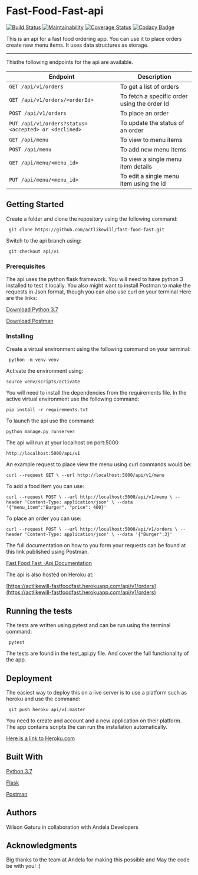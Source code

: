 # Fast-Food-Fast-api


[![Build Status](https://travis-ci.com/actlikewill/fast-food-fast.svg?branch=api%2Fv1)](https://travis-ci.com/actlikewill/fast-food-fast) [![Maintainability](https://api.codeclimate.com/v1/badges/e2cd1d58017013479dbe/maintainability)](https://codeclimate.com/github/actlikewill/fast-food-fast/maintainability) [![Coverage Status](https://coveralls.io/repos/github/actlikewill/fast-food-fast/badge.svg?branch=api%2Fv1)](https://coveralls.io/github/actlikewill/fast-food-fast?branch=api%2Fv1) [![Codacy Badge](https://api.codacy.com/project/badge/Grade/5e56bbfcb29341d185ae034e743654da)](https://www.codacy.com/app/actlikewill/fast-food-fast?utm_source=github.com&amp;utm_medium=referral&amp;utm_content=actlikewill/fast-food-fast&amp;utm_campaign=Badge_Grade)

This is an api for a fast food ordering app. You can use it to place orders create new menu items. It uses data structures as storage.

<hr>

Thisthe following endpoints for the api are available.


| Endpoint  | Description |
| ------------- | ------------- |
| `GET /api/v1/orders` | To get a list of orders |
| `GET /api/v1/orders/<orderId>`|To fetch a specific order using the order Id |
| `POST /api/v1/orders` | To place an order  |
| `PUT /api/v1/orders?status=<accepted> or <declined>`| To update the status of an order  |
|`GET /api/menu`| To view to menu items |
|`POST /api/menu` | To add new menu items |
|`GET /api/menu/<menu_id>`| To view a single menu item details |
|`PUT /api/menu/<menu_id>`| To edit a single menu item using the id|

## Getting Started

Create a folder and clone the repository using the following command:

     git clone https://github.com/actlikewill/fast-food-fast.git
     
Switch to the api branch using:

     git checkout api/v1
     
### Prerequisites

The api uses the python flask framework. You will need to have python 3 installed to test it locally. 
You also might want to install Postman to make the requests in Json format, though you can also use curl on your terminal
Here are the links:

[Download Python 3.7](https://www.python.org/downloads/)

[Download Postman](https://www.getpostman.com/)

### Installing

Create a virtual environment using the following command on your terminal:

     python -m venv venv

Activate the environment using:
    
    source venv/scripts/activate

You will need to install the dependencies from the requirements file. 
In the active virtual environment use the following command:

    pip install -r requirements.txt

To launch the api use the command:

    python manage.py runserver

The api will run at your localhost on port:5000

    http://localhost:5000/api/v1


An example request to place view the menu  using curl commands would be:

`curl --request GET \
 --url http://localhost:5000/api/v1/menu`
  
To add a food item you can use:

`curl --request POST \
  --url http://localhost:5000/api/v1/menu \
  --header 'Content-Type: application/json' \
  --data '{"menu_item":"Burger", "price": 400}'`

To place an order you can use:

`curl --request POST \
--url http://localhost:5000/api/v1/orders \
--header 'Content-Type: application/json' \
--data '{"Burger":3}'`


The full documentation on how to you form your requests can be found at this link published using Postman.

[Fast Food Fast -Api Documentation](https://documenter.getpostman.com/view/5281813/RWaRM5Ph)

 The api is also hosted on Heroku at:
 
 [https://actlikewill-fastfoodfast.herokuapp.com/api/v1/orders](https://actlikewill-fastfoodfast.herokuapp.com/api/v1/orders)
 
 ## Running the tests
 
 The tests are written using pytest and can be run using the terminal command:
 
     pytest
     
  The tests are found in the test_api.py file. And cover the full functionality of the app.
  
## Deployment

The easiest way to deploy this on a live server is to use a platform such as heroku and use the command:

     git push heroku api/v1:master
     
 You need to create and account and a new application on their platform. The app contains scripts the can run the installation automatically.
 
[Here is a link to Heroku.com](http://heroku.com/)


## Built With
[Python 3.7](https://www.python.org/downloads/)

[Flask](http://flask.pocoo.org/)

[Postman](https://www.getpostman.com/)

## Authors

Wilson Gaturu in collaboration with Andela Developers


## Acknowledgments

Big thanks to the team at Andela for making this possible and May the code be with you! :)
